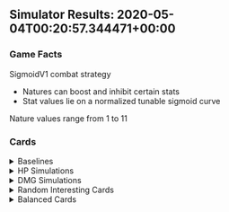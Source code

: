 ## Simulator Results: 2020-05-04T00:20:57.344471+00:00

### Game Facts
SigmoidV1 combat strategy
- Natures can boost and inhibit certain stats
- Stat values lie on a normalized tunable sigmoid curve

Nature values range from 1 to 11

### Cards

<details><summary>Baselines</summary>

#### Baseline HP with no investment (B-tier cursed clown)

Nature | Value | Stat | Value 
------ | --- | ---- | --- 
**stupid** | 1 | **HP** | 21
**baby** | 1 | **EVA** | 1%
**clown** | 6 | **ARMOR** | 6
**horny** | 4 | **DMG** | 8
**cursed** | 4 | **CRIT** | 40%
**feral** | 3 | **SPEED** | 24.1


#### Baseline DMG with no investment (B-tier feral clown)

Nature | Value | Stat | Value 
------ | --- | ---- | --- 
**stupid** | 3 | **HP** | 53
**baby** | 2 | **EVA** | 15%
**clown** | 6 | **ARMOR** | 8
**horny** | 1 | **DMG** | 2
**cursed** | 1 | **CRIT** | 1%
**feral** | 6 | **SPEED** | 34.4125


</details>

<details><summary>HP Simulations</summary>

#### Lowest Possible HP in the game (B-tier horny baby)

Nature | Value | Stat | Value 
------ | --- | ---- | --- 
**stupid** | 1 | **HP** | 1
**baby** | 11 | **EVA** | 90%
**clown** | 1 | **ARMOR** | 0
**horny** | 4 | **DMG** | 15
**cursed** | 1 | **CRIT** | 10%
**feral** | 1 | **SPEED** | 5.125000000000001


#### Really Unlucky HP example (B-tier stupid and feral)

Nature | Value | Stat | Value 
------ | --- | ---- | --- 
**stupid** | 5 | **HP** | 68
**baby** | 3 | **EVA** | 43%
**clown** | 1 | **ARMOR** | 0
**horny** | 5 | **DMG** | 21
**cursed** | 1 | **CRIT** | 2%
**feral** | 4 | **SPEED** | 19.0675


#### Unlucky HP example (B-tier stupid and feral)

Nature | Value | Stat | Value 
------ | --- | ---- | --- 
**stupid** | 5 | **HP** | 72
**baby** | 2 | **EVA** | 29%
**clown** | 1 | **ARMOR** | 0
**horny** | 6 | **DMG** | 27
**cursed** | 1 | **CRIT** | 2%
**feral** | 4 | **SPEED** | 19.0675


#### Middle HP example (B-tier stupid and feral)

Nature | Value | Stat | Value 
------ | --- | ---- | --- 
**stupid** | 5 | **HP** | 81
**baby** | 1 | **EVA** | 10%
**clown** | 1 | **ARMOR** | 0
**horny** | 7 | **DMG** | 36
**cursed** | 1 | **CRIT** | 2%
**feral** | 4 | **SPEED** | 19.0675


#### Lucky HP example (B-tier stupid and feral)

Nature | Value | Stat | Value 
------ | --- | ---- | --- 
**stupid** | 6 | **HP** | 86
**baby** | 1 | **EVA** | 10%
**clown** | 1 | **ARMOR** | 0
**horny** | 6 | **DMG** | 27
**cursed** | 1 | **CRIT** | 2%
**feral** | 4 | **SPEED** | 18.4625


#### Really Lucky HP example (B-tier stupid and feral)

Nature | Value | Stat | Value 
------ | --- | ---- | --- 
**stupid** | 7 | **HP** | 90
**baby** | 1 | **EVA** | 10%
**clown** | 1 | **ARMOR** | 0
**horny** | 5 | **DMG** | 21
**cursed** | 1 | **CRIT** | 2%
**feral** | 4 | **SPEED** | 18.03035714285714


#### Highest Possible HP in the game (B-tier stupid and horny)

Nature | Value | Stat | Value 
------ | --- | ---- | --- 
**stupid** | 11 | **HP** | 100
**baby** | 1 | **EVA** | 10%
**clown** | 1 | **ARMOR** | 0
**horny** | 4 | **DMG** | 15
**cursed** | 1 | **CRIT** | 10%
**feral** | 1 | **SPEED** | 1.0


</details>

<details><summary>DMG Simulations</summary>

#### Lowest Possible DMG in the game (B-tier cursed clown)

Nature | Value | Stat | Value 
------ | --- | ---- | --- 
**stupid** | 1 | **HP** | 21
**baby** | 1 | **EVA** | 2%
**clown** | 4 | **ARMOR** | 6
**horny** | 1 | **DMG** | 1
**cursed** | 11 | **CRIT** | 90%
**feral** | 1 | **SPEED** | 5.125000000000001


#### Really Unlucky DMG example (B-tier stupid and horny)

Nature | Value | Stat | Value 
------ | --- | ---- | --- 
**stupid** | 5 | **HP** | 72
**baby** | 2 | **EVA** | 18%
**clown** | 3 | **ARMOR** | 3
**horny** | 5 | **DMG** | 12
**cursed** | 3 | **CRIT** | 43%
**feral** | 1 | **SPEED** | 1.495


#### Unlucky DMG example (B-tier stupid and horny)

Nature | Value | Stat | Value 
------ | --- | ---- | --- 
**stupid** | 5 | **HP** | 72
**baby** | 2 | **EVA** | 18%
**clown** | 3 | **ARMOR** | 3
**horny** | 5 | **DMG** | 14
**cursed** | 2 | **CRIT** | 21%
**feral** | 2 | **SPEED** | 7.352500000000001


#### Middle DMG example (B-tier stupid and horny)

Nature | Value | Stat | Value 
------ | --- | ---- | --- 
**stupid** | 5 | **HP** | 72
**baby** | 2 | **EVA** | 18%
**clown** | 3 | **ARMOR** | 3
**horny** | 5 | **DMG** | 21
**cursed** | 1 | **CRIT** | 3%
**feral** | 3 | **SPEED** | 13.21


#### Lucky DMG example (B-tier stupid and horny)

Nature | Value | Stat | Value 
------ | --- | ---- | --- 
**stupid** | 5 | **HP** | 72
**baby** | 2 | **EVA** | 18%
**clown** | 3 | **ARMOR** | 3
**horny** | 6 | **DMG** | 27
**cursed** | 1 | **CRIT** | 5%
**feral** | 2 | **SPEED** | 7.352500000000001


#### Really Lucky DMG example (B-tier stupid and horny)

Nature | Value | Stat | Value 
------ | --- | ---- | --- 
**stupid** | 5 | **HP** | 72
**baby** | 2 | **EVA** | 18%
**clown** | 3 | **ARMOR** | 3
**horny** | 7 | **DMG** | 36
**cursed** | 1 | **CRIT** | 10%
**feral** | 1 | **SPEED** | 1.495


#### Unlikely DMG example 1 (B-tier stupid and horny)

Nature | Value | Stat | Value 
------ | --- | ---- | --- 
**stupid** | 4 | **HP** | 64
**baby** | 2 | **EVA** | 18%
**clown** | 3 | **ARMOR** | 3
**horny** | 8 | **DMG** | 46
**cursed** | 1 | **CRIT** | 10%
**feral** | 1 | **SPEED** | 1.721875


#### Unlikely DMG example 2 (B-tier stupid and horny)

Nature | Value | Stat | Value 
------ | --- | ---- | --- 
**stupid** | 4 | **HP** | 64
**baby** | 2 | **EVA** | 21%
**clown** | 2 | **ARMOR** | 2
**horny** | 9 | **DMG** | 59
**cursed** | 1 | **CRIT** | 10%
**feral** | 1 | **SPEED** | 1.721875


#### Unlikely DMG example 3 (B-tier stupid and horny)

Nature | Value | Stat | Value 
------ | --- | ---- | --- 
**stupid** | 4 | **HP** | 74
**baby** | 1 | **EVA** | 5%
**clown** | 2 | **ARMOR** | 1
**horny** | 10 | **DMG** | 76
**cursed** | 1 | **CRIT** | 10%
**feral** | 1 | **SPEED** | 1.721875


#### Highest Possible DMG in the game (B-tier horny and stupid)

Nature | Value | Stat | Value 
------ | --- | ---- | --- 
**stupid** | 1 | **HP** | 21
**baby** | 1 | **EVA** | 2%
**clown** | 4 | **ARMOR** | 4
**horny** | 11 | **DMG** | 100
**cursed** | 1 | **CRIT** | 10%
**feral** | 1 | **SPEED** | 5.125000000000001


</details>

<details><summary>Random Interesting Cards</summary>

#### Matt Morgan (S-tier cursed clown)

Nature | Value | Stat | Value 
------ | --- | ---- | --- 
**stupid** | 1 | **HP** | 3
**baby** | 6 | **EVA** | 54%
**clown** | 3 | **ARMOR** | 5
**horny** | 1 | **DMG** | 1
**cursed** | 7 | **CRIT** | 64%
**feral** | 2 | **SPEED** | 14.6125


#### Kim Jong Un's Little Sister (S-tier horny baby)

Nature | Value | Stat | Value 
------ | --- | ---- | --- 
**stupid** | 3 | **HP** | 44
**baby** | 6 | **EVA** | 69%
**clown** | 1 | **ARMOR** | 0
**horny** | 7 | **DMG** | 23
**cursed** | 2 | **CRIT** | 29%
**feral** | 1 | **SPEED** | 2.1


#### TLP (C-tier horny and feral)

Nature | Value | Stat | Value 
------ | --- | ---- | --- 
**stupid** | 1 | **HP** | 11
**baby** | 2 | **EVA** | 18%
**clown** | 3 | **ARMOR** | 3
**horny** | 5 | **DMG** | 14
**cursed** | 2 | **CRIT** | 18%
**feral** | 3 | **SPEED** | 24.1


</details>

<details><summary>Balanced Cards</summary>

#### Balanced S (S-tier stupid and horny)

Nature | Value | Stat | Value 
------ | --- | ---- | --- 
**stupid** | 6 | **HP** | 78
**baby** | 2 | **EVA** | 21%
**clown** | 2 | **ARMOR** | 2
**horny** | 6 | **DMG** | 18
**cursed** | 2 | **CRIT** | 21%
**feral** | 2 | **SPEED** | 7.050000000000001


#### Balanced A (A-tier stupid and horny)

Nature | Value | Stat | Value 
------ | --- | ---- | --- 
**stupid** | 5 | **HP** | 68
**baby** | 3 | **EVA** | 30%
**clown** | 3 | **ARMOR** | 3
**horny** | 5 | **DMG** | 14
**cursed** | 2 | **CRIT** | 21%
**feral** | 2 | **SPEED** | 7.352500000000001


#### Balanced B (B-tier stupid and horny)

Nature | Value | Stat | Value 
------ | --- | ---- | --- 
**stupid** | 4 | **HP** | 60
**baby** | 3 | **EVA** | 30%
**clown** | 3 | **ARMOR** | 3
**horny** | 4 | **DMG** | 9
**cursed** | 3 | **CRIT** | 33%
**feral** | 2 | **SPEED** | 7.80625


#### Balanced C (C-tier stupid and horny)

Nature | Value | Stat | Value 
------ | --- | ---- | --- 
**stupid** | 3 | **HP** | 49
**baby** | 3 | **EVA** | 30%
**clown** | 3 | **ARMOR** | 3
**horny** | 3 | **DMG** | 7
**cursed** | 2 | **CRIT** | 21%
**feral** | 2 | **SPEED** | 8.5625


#### Balanced F (F-tier stupid and horny)

Nature | Value | Stat | Value 
------ | --- | ---- | --- 
**stupid** | 2 | **HP** | 37
**baby** | 2 | **EVA** | 21%
**clown** | 2 | **ARMOR** | 2
**horny** | 2 | **DMG** | 6
**cursed** | 1 | **CRIT** | 10%
**feral** | 1 | **SPEED** | 2.85625


</details>


